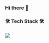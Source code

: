 ### Hi there 👋

<h3 text-align:"center">🛠 Tech Stack 🛠 <h3>
<img src="https://img.shields.io/badge/Python-8e44ad?style=flat-square&logo=Python&logoColor=white"/></a>
<!--
**iamseungwoo/iamseungwoo** is a ✨ _special_ ✨ repository because its `README.md` (this file) appears on your GitHub profile.

Here are some ideas to get you started:

- 🔭 I’m currently working on ...
- 🌱 I’m currently learning ...
- 👯 I’m looking to collaborate on ...
- 🤔 I’m looking for help with ...
- 💬 Ask me about ...
- 📫 How to reach me: ...
- 😄 Pronouns: ...
- ⚡ Fun fact: ...
-->

